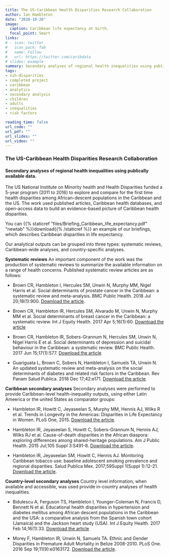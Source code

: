 ```yaml
---
title: The US-Caribbean Health Disparities Research Collaboration
author: Ian Hambleton
date: "2020-10-26"
image:
  caption: Caribbean life expectancy at birth.
  focal_point: Smart
links:
# - icon: twitter
#   icon_pack: fab
#   name: Follow
#   url: https://twitter.com/caribdata
# slides: example
summary: Secondary analyses of regional health inequalities using publically available data
tags:
- nih-disparities
- completed project
- caribbean
- analytics
- secondary analysis
- children
- adults
- inequalities
- risk factors

reading_time: false
url_code: ""
url_pdf: ""
url_slides: ""
url_video: ""
---
```


### The US-Caribbean Health Disparities Research Collaboration
#### Secondary analyses of regional health inequalities using publically available data. 
The US National Institute on Minority health and Health Disparities funded a 5-year program (2011 to 2016) to explore and compare for the first time health disparities among African-descent populations in the Caribbean and the US. The work used published articles, Caribbean health databases, and open-access data to build an evidence-based picture of Caribbean health disparities. 

You can {{% staticref "files/Briefing_Caribbean_life_expectancy.pdf" "newtab" %}}download{{% /staticref %}} an example of our briefings, which describes Caribbean disparities in life expectancy.

Our analytical outputs can be grouped into three types: systematic reviews, Caribbean-wide analyses, and country-specific analyses.

**Systematic reviews**
An important component of the work was the production of systematic reviews to summarize the available information on a range of health concerns. Published systematic review articles are as follows:

- Brown CR, Hambleton I, Hercules SM, Unwin N, Murphy MM, Nigel Harris et al. Social determinants of prostate cancer in the Caribbean: a systematic review and meta-analysis. BMC Public Health. 2018 Jul 20;18(1):900. [Download the article](https://bmcpublichealth.biomedcentral.com/articles/10.1186/s12889-018-5696-y).

- Brown CR, Hambleton IR, Hercules SM, Alvarado M, Unwin N, Murphy MM et al. Social determinants of breast cancer in the Caribbean: a systematic review. Int J Equity Health. 2017 Apr 5;16(1):60. [Download the article](https://equityhealthj.biomedcentral.com/articles/10.1186/s12939-017-0540-z)

- Brown CR, Hambleton IR, Sobers-Grannum N, Hercules SM, Unwin N, Nigel Harris E et al. Social determinants of depression and suicidal behaviour in the Caribbean: a systematic review. BMC Public Health. 2017 Jun 15;17(1):577. [Download the article](https://bmcpublichealth.biomedcentral.com/articles/10.1186/s12889-017-4371-z)

- Guariguata L, Brown C, Sobers N, Hambleton I, Samuels TA, Unwin N. An updated systematic review and meta-analysis on the social determinants of diabetes and related risk factors in the Caribbean. Rev Panam Salud Publica. 2018 Dec 17;42:e171. [Download the article](https://iris.paho.org/handle/10665.2/49688).

**Caribbean secondary analyses**
Secondary analyses were performed to provide Caribbean-level health-inequality outputs, using either Latin Ameerica or the united States as comparator groups:

- Hambleton IR, Howitt C, Jeyaseelan S, Murphy MM, Hennis AJ, Wilks R et al. Trends in Longevity in the Americas: Disparities in Life Expectancy in Women. PLoS One, 2015. [Download the article](https://journals.plos.org/plosone/article?id=10.1371/journal.pone.01297789). 

- Hambleton IR, Jeyaseelan S, Howitt C, Sobers-Grannum N, Hennis AJ, Wilks RJ et al. Cause-of-death disparities in the African diaspora: exploring differences among shared-heritage populations. Am J Public Health. 2015 Jul;105 Suppl 3:S491-8. [Download the article](https://ajph.aphapublications.org/doi/10.2105/AJPH.2015.302676).

- Hambleton IR, Jeyaseelan SM, Howitt C, Hennis AJ. Monitoring Caribbean tobacco use: baseline adolescent smoking prevalence and regional disparities. Salud Publica Mex. 2017;59Suppl 1(Suppl 1):12-21. [Download the article](https://doi.org/10.21149/7849).

**Country-level secondary analyses**
Country level information, when available and accessible, was used provide in-country analyses of health inequalities.

- Bidulescu A, Ferguson TS, Hambleton I, Younger-Coleman N, Francis D, Bennett N et al. Educational health disparities in hypertension and diabetes mellitus among African descent populations in the Caribbean and the USA: a comparative analysis from the Spanish town cohort (Jamaica) and the Jackson heart study (USA). Int J Equity Health. 2017 Feb 14;16(1):33. [Download the article](https://equityhealthj.biomedcentral.com/articles/10.1186/s12939-017-0527-9)

- Morey F, Hambleton IR, Unwin N, Samuels TA. Ethnic and Gender Disparities in Premature Adult Mortality in Belize 2008-2010. PLoS One. 2016 Sep 19;11(9):e0163172. [Download the article](https://journals.plos.org/plosone/article?id=10.1371/journal.pone.0163172).

